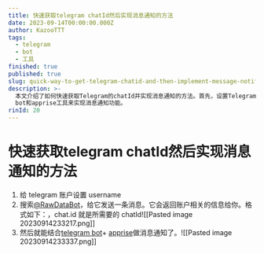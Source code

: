 ```yaml
---
title: 快速获取telegram chatId然后实现消息通知的方法
date: 2023-09-14T00:00:00.000Z
author: KazooTTT
tags:
  - telegram
  - bot
  - 工具
finished: true
published: true
slug: quick-way-to-get-telegram-chatid-and-then-implement-message-notification
description: >-
  本文介绍了如何快速获取Telegram的chatId并实现消息通知的方法。首先，设置Telegram账户的username，然后向@RawDataBot发送消息以获取chatId。最后，结合Telegram
  bot和apprise工具来实现消息通知功能。
rinId: 20
---
```


# 快速获取telegram chatId然后实现消息通知的方法

1. 给 telegram 账户设置 username
2. 搜索[@RawDataBot](https://www.alphr.com/find-chat-id-telegram/)，给它发送一条消息。它会返回账户相关的信息给你。格式如下：，chat.id 就是所需要的 chatId![[Pasted image 20230914233217.png]]
3. 然后就能结合[telegram bot](https://api.telegram.org/)+ [apprise](https://github.com/caronc/apprise/wiki/Notify_telegram)做消息通知了。![[Pasted image 20230914233337.png]]
